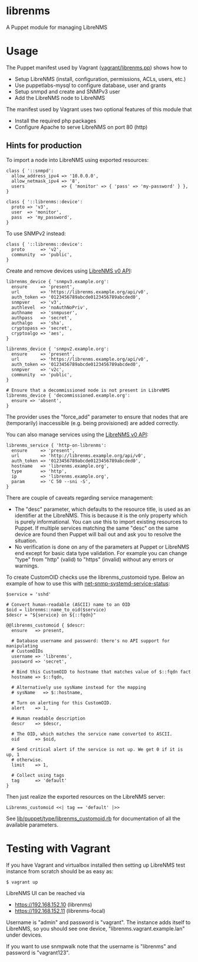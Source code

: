 # librenms

A Puppet module for managing LibreNMS

# Usage

The Puppet manifest used by Vagrant
([vagrant/librenms.pp](vagrant/librenms.pp)) shows how to

* Setup LibreNMS (install, configuration, permissions, ACLs, users, etc.)
* Use puppetlabs-mysql to configure database, user and grants
* Setup snmpd and create and SNMPv3 user
* Add the LibreNMS node to LibreNMS

The manifest used by Vagrant uses two optional features of this module that

* Install the required php packages
* Configure Apache to serve LibreNMS on port 80 (http)

## Hints for production

To import a node into LibreNMS using exported resources:

    class { '::snmpd':
      allow_address_ipv4 => '10.0.0.0',
      allow_netmask_ipv4 => '8',
      users              => { 'monitor' => { 'pass' => 'my-password' } },
    }
    
    class { '::librenms::device':
      proto => 'v3',
      user  => 'monitor',
      pass  => 'my_password',
    }

To use SNMPv2 instead:

    class { '::librenms::device':
      proto      => 'v2',
      community  => 'public',
    }

Create and remove devices using [LibreNMS v0 API](https://docs.librenms.org/API/Devices/):

    librenms_device { 'snmpv3.example.org':
      ensure     => 'present',
      url        => 'https://librenms.example.org/api/v0',
      auth_token => '0123456789abcde0123456789abcded0',
      snmpver    => 'v3',
      authlevel  => 'noAuthNoPriv',
      authname   => 'snmpuser',
      authpass   => 'secret',
      authalgo   => 'sha',
      cryptopass => 'secret',
      cryptoalgo => 'aes',
    }
    
    librenms_device { 'snmpv2.example.org':
      ensure     => 'present',
      url        => 'https://librenms.example.org/api/v0',
      auth_token => '0123456789abcde0123456789abcded0',
      snmpver    => 'v2c',
      community  => 'public',
    }
    
    # Ensure that a decommissioned node is not present in LibreNMS
    librenms_device { 'decommissioned.example.org':
      ensure => 'absent',
    }

The provider uses the "force_add" parameter to ensure that nodes that are
(temporarily) inaccessible (e.g. being provisioned) are added correctly.

You can also manage services using the [LibreNMS v0 API](https://docs.librenms.org/API/Services/):

    librenms_service { 'http-on-librenms':
      ensure     => 'present',
      url        => 'http://librenms.example.org/api/v0',
      auth_token => '0123456789abcde0123456789abcded0',
      hostname   => 'librenms.example.org',
      type       => 'http',
      ip         => 'librenms.example.org',
      param      => 'C 50 --sni -S',
    }

There are couple of caveats regarding service management:

* The "desc" parameter, which defaults to the resource title, is used as an identifier at the LibreNMS. This is because it is the only property which is purely informational. You can use this to import existing resources to Puppet. If multiple services matching the same "desc" on the same device are found then Puppet will bail out and ask you to resolve the situation.
* No verification is done on any of the parameters at Puppet or LibreNMS end except for basic data type validation. For example you can change "type" from "http" (valid) to "https" (invalid) without any errors or warnings.

To create CustomOID checks use the librenms_customoid type. Below an example of
how to use this with
[net-snmp-systemd-service-status](https://github.com/Puppet-Finland/net-snmp-systemd-service-status):

    $service = 'sshd'
    
    # Convert human-readable (ASCII) name to an OID
    $oid = librenms::name_to_oid($service)
    $descr = "${service} on ${::fqdn}"
    
    @@librenms_customoid { $descr:
      ensure   => present,
      
      # Database username and password: there's no API support for manipulating
      # CustomOIDs
      username => 'librenms',
      password => 'secret',
      
      # Bind this CustomOID to hostname that matches value of $::fqdn fact
      hostname => $::fqdn,
      
      # Alternatively use sysName instead for the mapping
      # sysName   => $::hostname,
       
      # Turn on alerting for this CustomOID.
      alert    => 1,
      
      # Human readable description
      descr    => $descr,
      
      # The OID, which matches the service name converted to ASCII.
      oid      => $oid,
      
      # Send critical alert if the service is not up. We get 0 if it is up, 1
      # otherwise.
      limit    => 1,
      
      # Collect using tags
      tag      => 'default'
    }

Then just realize the exported resources on the LibreNMS server:

    Librenms_customoid <<| tag == 'default' |>>

See
[lib/puppet/type/librenms_customoid.rb](lib/puppet/type/librenms_customoid.rb)
for documentation of all the available parameters.

# Testing with Vagrant

If you have Vagrant and virtualbox installed then setting up LibreNMS test
instance from scratch should be as easy as:

    $ vagrant up

LibreNMS UI can be reached via

* https://192.168.152.10 (librenms)
* https://192.168.152.11 (librenms-focal)

Username is "admin" and password is "vagrant". The instance adds itself to
LibreNMS, so you should see one device, "librenms.vagrant.example.lan" under
devices.

If you want to use snmpwalk note that the username is "librenms" and password
is "vagrant123".
